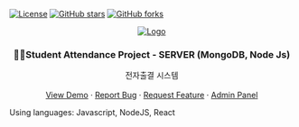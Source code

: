 
[![License](https://img.shields.io/github/license/Alisherka7/AttendanceServer)](./LICENSE)
[![GitHub stars](https://img.shields.io/github/stars/Alisherka7/AttendanceServer)](https://github.com/Alisherka7/AttendanceServer/stargazers)
[![GitHub forks](https://img.shields.io/github/forks/Alisherka7/AttendanceServer)](https://github.com/Alisherka7/AttendanceServer/network)


<p align="center">
  <a href="https://github.com/Alisherka7/Taking_Attendance">
    <img src="https://user-images.githubusercontent.com/38793933/145222939-e0ec6900-e98d-4942-aae6-0ccef01faf35.png" alt="Logo">
  </a>

  <h3 align="center">👨‍🎓Student Attendance Project - SERVER (MongoDB, Node Js)</h3>

   <p align="center">
    전자출결 시스템
    <br />
    <br />
    <a href="https://www.youtube.com/watch?v=ULktl23fNMI">View Demo</a>
    ·
    <a href="https://github.com/Alisherka7/Taking_Attendance/issues">Report Bug</a>
    ·
    <a href="https://github.com/Alisherka7/Taking_Attendance/pulls">Request Feature</a>
    ·
    <a href="https://github.com/Alisherka7/Taking_Attendance_AdminPanel/tree/main">Admin Panel</a>
  </p>
</p>

<p>Using languages: Javascript, NodeJS, React</p>
